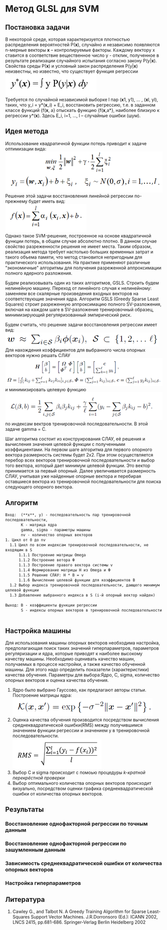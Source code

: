 # Метод GLSL для SVM
## Постановка задачи
В некоторой среде, которая характеризуется плотностью распределения вероятностей P(**x**), случайно и независимо появляются n-мерные векторы **х** – контролируемые факторы. Каждому вектору х ставится в соответствие вещественное число у - отклик, полученное в результате реализации случайного испытания согласно закону P(y|**x**). 	Свойства среды P(**x**) и условный закон распределения P(y|**x**) неизвестны, но известно, что существует функция регрессии  
![alt text](README/Formulas/regression_func.png)  
Требуется по случайной независимой выборке l пар (**x**1, y1), … , (**x**l, yl), таких, что   y_i  = y*(**x**_i) + E_i, восстановить регрессию, т.е. в заданном классе функций {f(**x**, a} отыскать функцию {f(**x**,a*}, наиболее близкую к регрессии y*(**x**). 
Здесь  E_i,  i=1, …, l – случайные ошибки (шум).

## Идея метода
Использование квадратичной функции потерь приводит к задаче оптимизации вида:  
![alt text](README/Formulas/optimization_task.png)  
Решение этой задачи  восстановления линейной регрессии по-прежнему будет иметь вид:  
![alt text](README/Formulas/solve_a.png)  
Однако  такое SVM-решение, построенное на основе квадратичной функции потерь, в общем случае абсолютно плотно. В данном случае свойство разреженности решения не имеет места. Таким образом, реализация метода требует настолько больших временных затрат и такого объема памяти, что метод становится непригодным для практического использования.
На практике применяют различные "экономичные" алгоритмы для получения разреженной аппроксимации полного ядерного разложения.

Будем реализовывать один из таких алгоритмов, GSLS. Строить будем нелинейную машину. Переход от  линейного случая к нелинейному: заменяем все скалярные произведения входных векторов на соответствующие значения ядра. 
Алгоритм GSLS (Greedy Sparse Least Squares) строит разреженную аппроксимацию полного SV-разложения, включая на каждом шаге в SV-разложение тренировочный образец, минимизирующий  регуляризованный эмпирический риск.

Будем считать, что решение задачи восстановления регрессии имеет вид:  
![alt text](README/Formulas/solve_b.png)  
Для нахождения коэффициентов для выбранного числа опорных векторов нужно решать СЛАУ  
![alt text](README/Formulas/linear%20system.png)  
и минимизировать целевую функцию  
![alt text](README/Formulas/L.png)  
по индексам вектров тренировочной последовательности.
В этой задаче gamma = C.

Шаг алгоритма состоит из конструирования СЛАУ, её решения и вычисления значения целевой функции с полученными коэффициентами. На первом шаге алгоритма для первого опорного вектора размерность системы будет 2x2. При этом осуществляется перебор всех векторов тренировочной последовательности и выбор того вектора, который дает минимум целевой функции. Это вектор принимается за первый опорный. Далее увеличивается размерность СЛАУ, учитывая уже найденные опорные вектора и перебирая оставшиеся вектора из тренировочной последовательности для поиска следующего опорного вектора.
## Алгоритм 
```
Вход:  (**x**, y) - последовательность пар тренировочной последовательности,  
       K - матрица ядра
       gamma, sigma - параметры машины
       nv - количество опорных векторов
1. Цикл от 0 до nv
  1.1 Цикл по всем индексам тренировочной последовательности, не входящим в S
      1.1.1 Построение матрицы Omega
      1.1.2 Построение ветора Ф
      1.1.3 Построение правого вектора системы v
      1.1.4 Формирование матрицы H из Omega и Ф
      1.1.5 Решение СЛАУ: H * B = v
      1.1.6 Вычисление целевой функции для коэффициентов B
  1.2 Выбор индекса тренировочной последовательности, дающего минимум целевой функции
  1.3 Добавление выбранного индекса в S (i-й опорный вектор найден)
      
Выход: B - коэффициенты функции регрессии
       S - индексы опорных векторов в тренировочной последовательности
      
```
## Настройка машины
Для использования машины опорных векторов необходима настройка, предполагающая  поиск  таких  значений гиперпараметров,  параметров  регуляризации  и  ядра,  которые  приводят  к  наиболее высокому  качеству  машины. Необходимо оценивать качество машин, получаемых в процессе настройки, а также качество обученной машины. Для этого надо определить показатели (характеристики) качества обучения.
Параметры для выбора:Ядро, C, sigma, количество опорных векторов и оценка качества обучения.
1. Ядро было выбрано Гауссово, как предлагают авторы статьи. Построение матрицы ядра:  
![alt text](README/Formulas/kernel.png)   
2. Оценка качества обучения производится посредством вычисления среднеквадратической ошибки(RMS) между получившимся значением функции регрессии и значением y в тренировочной последовательности.  
![alt text](README/Formulas/RMS.png)  
3. Выбор C и sigma происходит с помоью процедуры _k-кратной перекрёстной проверки_
4. Выбор оптимального количества опорных векторов происходит визуально, посредством оценки графика среднеквадратической ошибки от количества опорных векторов.   
## Результаты
### Восстановление однофакторной регрессии по точным данным
### Восстановление однофакторной регрессии по зашумленным данным
### Зависимость среднеквадратической ошибки от количества опорных векторов
### Настройка гиперпараметров
## Литература
1. Cawley  G., and Talbot N. A Greedy Training Algorithm for Sparse Least-Squares Support Vector Machines. J.R.Dorronsoro (Ed.): ICANN 2002, LNCS 2415, pp.681-686. Springer-Verlag Berlin Heidelberg 2002

